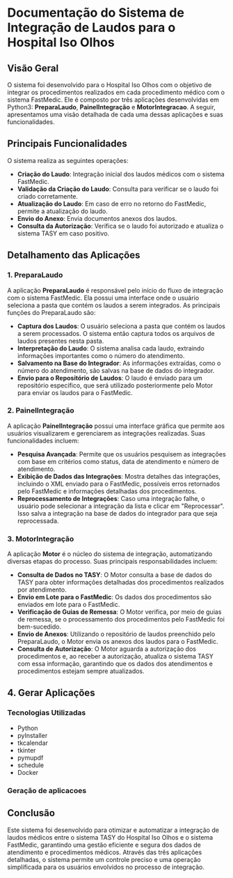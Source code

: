 # Documentação do Sistema de Integração de Laudos para o Hospital Iso Olhos

## Visão Geral

O sistema foi desenvolvido para o Hospital Iso Olhos com o objetivo de integrar os procedimentos realizados em cada procedimento médico com o sistema FastMedic. Ele é composto por três aplicações desenvolvidas em Python3: **PreparaLaudo**, **PainelIntegração** e **MotorIntegracao**. A seguir, apresentamos uma visão detalhada de cada uma dessas aplicações e suas funcionalidades.

## Principais Funcionalidades 

O sistema realiza as seguintes operações:
- **Criação do Laudo**: Integração inicial dos laudos médicos com o sistema FastMedic.
- **Validação da Criação do Laudo**: Consulta para verificar se o laudo foi criado corretamente.
- **Atualização do Laudo**: Em caso de erro no retorno do FastMedic, permite a atualização do laudo.
- **Envio do Anexo**: Envia documentos anexos dos laudos.
- **Consulta da Autorização**: Verifica se o laudo foi autorizado e atualiza o sistema TASY em caso positivo.

## Detalhamento das Aplicações

### 1. PreparaLaudo

A aplicação **PreparaLaudo** é responsável pelo início do fluxo de integração com o sistema FastMedic. Ela possui uma interface onde o usuário seleciona a pasta que contém os laudos a serem integrados. As principais funções do PreparaLaudo são:

- **Captura dos Laudos**: O usuário seleciona a pasta que contém os laudos a serem processados. O sistema então captura todos os arquivos de laudos presentes nesta pasta.
- **Interpretação do Laudo**: O sistema analisa cada laudo, extraindo informações importantes como o número do atendimento.
- **Salvamento na Base do Integrador**: As informações extraídas, como o número do atendimento, são salvas na base de dados do integrador.
- **Envio para o Repositório de Laudos**: O laudo é enviado para um repositório específico, que será utilizado posteriormente pelo Motor para enviar os laudos para o FastMedic.

### 2. PainelIntegração

A aplicação **PainelIntegração** possui uma interface gráfica que permite aos usuários visualizarem e gerenciarem as integrações realizadas. Suas funcionalidades incluem:

- **Pesquisa Avançada**: Permite que os usuários pesquisem as integrações com base em critérios como status, data de atendimento e número de atendimento.
- **Exibição de Dados das Integrações**: Mostra detalhes das integrações, incluindo o XML enviado para o FastMedic, possíveis erros retornados pelo FastMedic e informações detalhadas dos procedimentos.
- **Reprocessamento de Integrações**: Caso uma integração falhe, o usuário pode selecionar a integração da lista e clicar em "Reprocessar". Isso salva a integração na base de dados do integrador para que seja reprocessada.

### 3. MotorIntegração

A aplicação **Motor** é o núcleo do sistema de integração, automatizando diversas etapas do processo. Suas principais responsabilidades incluem:

- **Consulta de Dados no TASY**: O Motor consulta a base de dados do TASY para obter informações detalhadas dos procedimentos realizados por atendimento.
- **Envio em Lote para o FastMedic**: Os dados dos procedimentos são enviados em lote para o FastMedic.
- **Verificação de Guias de Remessa**: O Motor verifica, por meio de guias de remessa, se o processamento dos procedimentos pelo FastMedic foi bem-sucedido.
- **Envio de Anexos**: Utilizando o repositório de laudos preenchido pelo PreparaLaudo, o Motor envia os anexos dos laudos para o FastMedic.
- **Consulta de Autorização**: O Motor aguarda a autorização dos procedimentos e, ao receber a autorização, atualiza o sistema TASY com essa informação, garantindo que os dados dos atendimentos e procedimentos estejam sempre atualizados.

## 4. Gerar Aplicações

### Tecnologias Utilizadas
- Python
- pyInstaller
- tkcalendar
- tkinter
- pymupdf
- schedule
- Docker

### Geração de aplicacoes


## Conclusão

Este sistema foi desenvolvido para otimizar e automatizar a integração de laudos médicos entre o sistema TASY do Hospital Iso Olhos e o sistema FastMedic, garantindo uma gestão eficiente e segura dos dados de atendimento e procedimentos médicos. Através das três aplicações detalhadas, o sistema permite um controle preciso e uma operação simplificada para os usuários envolvidos no processo de integração.
